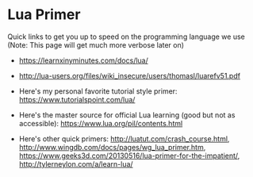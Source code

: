 # Lua Primer

Quick links to get you up to speed on the programming language we use
(Note: This page will get much more verbose later on)

* https://learnxinyminutes.com/docs/lua/
* http://lua-users.org/files/wiki_insecure/users/thomasl/luarefv51.pdf

* Here's my personal favorite tutorial style primer:
  https://www.tutorialspoint.com/lua/
* Here's the master source for official Lua learning (good but not as
  accessible): https://www.lua.org/pil/contents.html

* Here's other quick primers: http://luatut.com/crash_course.html,
  http://www.wingdb.com/docs/pages/wg_lua_primer.htm,
  https://www.geeks3d.com/20130516/lua-primer-for-the-impatient/,
  http://tylerneylon.com/a/learn-lua/